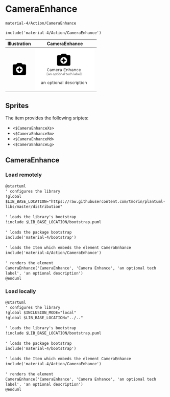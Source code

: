 # CameraEnhance


```text
material-4/Action/CameraEnhance
```

```text
include('material-4/Action/CameraEnhance')
```



| Illustration | CameraEnhance |
| :---: | :---: |
| ![illustration for Illustration](../../material-4/Action/CameraEnhance.png) | ![illustration for CameraEnhance](../../material-4/Action/CameraEnhance.Local.png) |



## Sprites
The item provides the following sriptes:

- `<$CameraEnhanceXs>`
- `<$CameraEnhanceSm>`
- `<$CameraEnhanceMd>`
- `<$CameraEnhanceLg>`





## CameraEnhance

### Load remotely
```plantuml
@startuml
' configures the library
!global $LIB_BASE_LOCATION="https://raw.githubusercontent.com/tmorin/plantuml-libs/master/distribution"

' loads the library's bootstrap
!include $LIB_BASE_LOCATION/bootstrap.puml

' loads the package bootstrap
include('material-4/bootstrap')

' loads the Item which embeds the element CameraEnhance
include('material-4/Action/CameraEnhance')

' renders the element
CameraEnhance('CameraEnhance', 'Camera Enhance', 'an optional tech label', 'an optional description')
@enduml
```

### Load locally
```plantuml
@startuml
' configures the library
!global $INCLUSION_MODE="local"
!global $LIB_BASE_LOCATION="../.."

' loads the library's bootstrap
!include $LIB_BASE_LOCATION/bootstrap.puml

' loads the package bootstrap
include('material-4/bootstrap')

' loads the Item which embeds the element CameraEnhance
include('material-4/Action/CameraEnhance')

' renders the element
CameraEnhance('CameraEnhance', 'Camera Enhance', 'an optional tech label', 'an optional description')
@enduml
```

